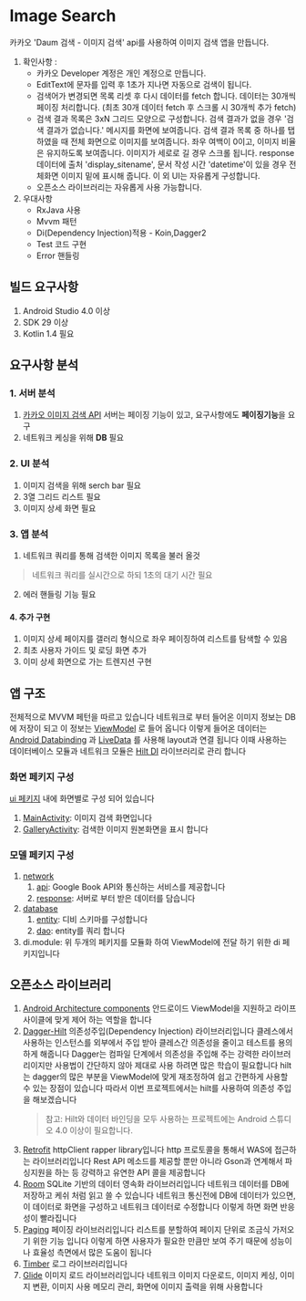 # Image Search
카카오 'Daum 검색 - 이미지 검색' api를 사용하여 이미지 검색 앱을 만듭니다.
1. 확인사항 :
    - 카카오 Developer 계정은 개인 계정으로 만듭니다.
    -  EditText에 문자를 입력 후 1초가 지나면 자동으로 검색이 됩니다.
    -  검색어가 변경되면 목록 리셋 후 다시 데이터를 fetch 합니다.
       데이터는 30개씩 페이징 처리합니다. (최초 30개 데이터 fetch 후 스크롤 시 30개씩 추가 fetch)
   - 검색 결과 목록은 3xN 그리드 모양으로 구성합니다.
       검색 결과가 없을 경우 '검색 결과가 없습니다.' 메시지를 화면에 보여줍니다.
       검색 결과 목록 중 하나를 탭 하였을 때 전체 화면으로 이미지를 보여줍니다.
       좌우 여백이 0이고, 이미지 비율은 유지하도록 보여줍니다.
       이미지가 세로로 길 경우 스크롤 됩니다.
       response 데이터에 출처 'display_sitename', 문서 작성 시간 'datetime'이 있을 경우 전체화면 이미지 밑에 표시해 줍니다.
       이 외 UI는 자유롭게 구성합니다.
   - 오픈소스 라이브러리는 자유롭게 사용 가능합니다.
2. 우대사항
    - RxJava 사용
    - Mvvm 패턴
    - Di(Dependency Injection)적용 - Koin,Dagger2
    - Test 코드 구현
    - Error 핸들링

## 빌드 요구사항
1. Android Studio 4.0 이상
2. SDK 29 이상
3. Kotlin 1.4 필요

## 요구사항 분석
### 1. 서버 분석
1. [카카오 이미지 검색 API](https://developers.kakao.com/docs/latest/ko/daum-search/dev-guide#search-image) 서버는 페이징 기능이 있고, 요구사항에도 **페이징기능**을 요구
2. 네트워크 케싱을 위해 **DB** 필요
### 2. UI 분석
1. 이미지 검색을 위해 serch bar 필요
2. 3열 그리드 리스트 필요
3. 이미지 상세 화면 필요
### 3. 앱 분석
1. 네트워크 쿼리를 통해 검색한 이미지 목록을 불러 올것
> 네트워크 쿼리를 실시간으로 하되 1초의 대기 시간 필요
2. 에러 핸들링 기능 필요
#### 4. 추가 구현
1. 이미지 상세 페이지를 갤러리 형식으로 좌우 페이징하여 리스트를 탐색할 수 있음
4. 최초 사용자 가이드 및 로딩 화면 추가
5. 이미 상세 화면으로 가는 트렌지션 구현

## 앱 구조
전체적으로 MVVM 페턴을 따르고 있습니다
네트워크로 부터 들어온 이미지 정보는 DB에 저장이 되고 이 정보는 [ViewModel](https://developer.android.com/topic/libraries/architecture/viewmodel?hl=ko)
로 들어 옵니다 이렇게 들어온 데이터는
[Android Databinding](https://developer.android.com/topic/libraries/data-binding?hl=ko) 과
[LiveData](https://developer.android.com/topic/libraries/architecture/livedata?hl=ko) 를
사용해 layout과 연결 됩니다
이때 사용하는 데이터베이스 모듈과 네트워크 모듈은 [Hilt DI](https://developer.android.com/training/dependency-injection/hilt-android)
라이브러리로 관리 합니다

### 화면  페키지 구성
[ui 페키지](/app/src/main/java/com/gondev/searchimage/ui) 내에 화면별로 구성 되어 있습니다
1. [MainActivity](/app/src/main/java/com/gondev/searchimage/ui/main): 이미지 검색 화면입니다
2. [GalleryActivity](/app/src/main/java/com/gondev/searchimage/ui/gallery): 검색한 이미지 원본화면을 표시 합니다

### 모델  페키지 구성
1. [network](/app/src/main/java/com/gondev/searchimage/model/network)
   1. [api](/app/src/main/java/com/gondev/searchimage/model/network/api): Google Book API와 통신하는 서비스를 제공합니다
   2. [response](/app/src/main/java/com/gondev/searchimage/model/network/response): 서버로 부터 받은 데이터를 담습니다
2. [database](/app/src/main/java/com/gondev/searchimage/model/database)
   1. [entity](/app/src/main/java/com/gondev/searchimage/model/database/entity): 디비 스키마를 구성합니다
   2. [dao](/app/src/main/java/com/gondev/searchimage/model/database/dao): entity를 쿼리 합니다
3. di.module: 위 두개의 페키지를 모듈화 하여 ViewModel에 전달 하기 위한 di 페키지입니다

## 오픈소스 라이브러리
1. [Android Architecture components](https://developer.android.com/jetpack/androidx/releases/lifecycle)
안드로이드 ViewModel을 지원하고 라이프사이클에 맞게 제어 하는 역할을 합니다
2. [Dagger-Hilt](https://developer.android.com/training/dependency-injection/hilt-android)
의존성주입(Dependency Injection) 라이브러리입니다
클레스에서 사용하는 인스턴스를 외부에서 주입 받아
클레스간 의존성을 줄이고 테스트를 용의하게 해줍니다 Dagger는 컴파일 단계에서 의존성을 주입해 주는 강력한
라이브러리이지만 사용법이 간단하지 않아 제대로 사용 하려면 많은 학습이 필요합니다
hilt는 dagger의 많은 부분을 ViewModel에 맞게 재조정하여 쉽고 간편하게 사용할 수 있는 장점이 있습니다
따라서 이번 프로젝트에서는 hilt를 사용하여 의존성 주입을 해보겠습니다
    > 참고: Hilt와 데이터 바인딩을 모두 사용하는 프로젝트에는 Android 스튜디오 4.0 이상이 필요합니다.
3. [Retrofit](https://square.github.io/retrofit/)
httpClient rapper library입니다
http 프로토콜을 통해서 WAS에 접근하는 라이브러리입니다 Rest API 메소드를 제공할 뿐만 아니라
Gson과 연계해서 파싱지원을 하는 등 강력하고 유연한 API 콜을 제공합니다
4. [Room](https://developer.android.com/topic/libraries/architecture/room)
SQLite 기반의 데이터 영속화 라이브러리입니다
네트워크 데이터를 DB에 저장하고 케쉬 처럼 읽고 쓸 수 있습니다
네트워크 통신전에 DB에 데이터가 있으면, 이 데이터로 화면을 구성하고 네트워크 데이터로 수정합니다
이렇게 하면 화면 반응성이 빨라집니다
5. [Paging](https://developer.android.com/topic/libraries/architecture/paging?hl=ko)
페이징 라이브러리입니다
리스트를 분할하여 페이지 단위로 조금식 가저오기 위한 기능 입니다
이렇게 하면 사용자가 필요한 만큼만 보여 주기 때문에 성능이나 효율성 측면에서 많은 도움이 됩니다
6. [Timber](https://github.com/JakeWharton/timber)
로그 라이브러리입니다
7. [Glide](https://bumptech.github.io/glide/)
이미지 로드 라이브러리입니다
네트워크 이미지 다운로드, 이미지 케싱, 이미지 변환, 이미지 사용 메모리 관리, 화면에 이미지 출력을 위해 사용합니다
